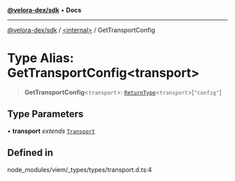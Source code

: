 [**@velora-dex/sdk**](../../README.md) • **Docs**

***

[@velora-dex/sdk](../../globals.md) / [\<internal\>](../README.md) / GetTransportConfig

# Type Alias: GetTransportConfig\<transport\>

> **GetTransportConfig**\<`transport`\>: [`ReturnType`](ReturnType.md)\<`transport`\>\[`"config"`\]

## Type Parameters

• **transport** *extends* [`Transport`](Transport.md)

## Defined in

node\_modules/viem/\_types/types/transport.d.ts:4

